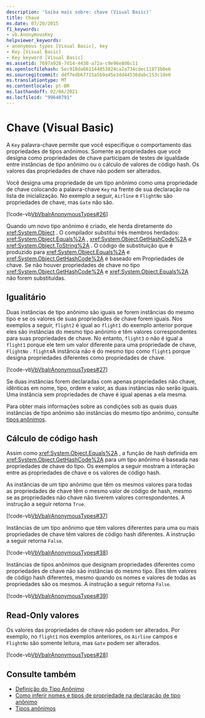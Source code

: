 ```yaml
---
description: 'Saiba mais sobre: chave (Visual Basic)'
title: Chave
ms.date: 07/20/2015
f1_keywords:
- vb.AnonymousKey
helpviewer_keywords:
- anonymous types [Visual Basic], key
- Key [Visual Basic]
- Key keyword [Visual Basic]
ms.assetid: 7697a928-7d14-4430-a72a-c9e96e8d6c11
ms.openlocfilehash: 5ec918da661144053824ca2a734cdec11873b0e6
ms.sourcegitcommit: ddf7edb67715a5b9a45e3dd44536dabc153c1de0
ms.translationtype: MT
ms.contentlocale: pt-BR
ms.lasthandoff: 02/06/2021
ms.locfileid: "99640791"
---
```

# <a name="key-visual-basic"></a>Chave (Visual Basic)

A `Key` palavra-chave permite que você especifique o comportamento das propriedades de tipos anônimos. Somente as propriedades que você designa como propriedades de chave participam de testes de igualdade entre instâncias de tipo anônimo ou o cálculo de valores de código hash. Os valores das propriedades de chave não podem ser alterados.  
  
 Você designa uma propriedade de um tipo anônimo como uma propriedade de chave colocando a palavra-chave `Key` na frente de sua declaração na lista de inicialização. No exemplo a seguir, `Airline` e `FlightNo` são propriedades de chave, mas `Gate` não são.  
  
 [!code-vb[VbVbalrAnonymousTypes#26](~/samples/snippets/visualbasic/VS_Snippets_VBCSharp/VbVbalrAnonymousTypes/VB/Class2.vb#26)]  
  
 Quando um novo tipo anônimo é criado, ele herda diretamente do <xref:System.Object> . O compilador substitui três membros herdados: <xref:System.Object.Equals%2A> , <xref:System.Object.GetHashCode%2A> e <xref:System.Object.ToString%2A> . O código de substituição que é produzido para <xref:System.Object.Equals%2A> e <xref:System.Object.GetHashCode%2A> é baseado em Propriedades de chave. Se não houver propriedades de chave no tipo <xref:System.Object.GetHashCode%2A> e <xref:System.Object.Equals%2A> não forem substituídas.  
  
## <a name="equality"></a>Igualitário  

 Duas instâncias de tipo anônimo são iguais se forem instâncias do mesmo tipo e se os valores de suas propriedades de chave forem iguais. Nos exemplos a seguir, `flight2` é igual ao `flight1` do exemplo anterior porque eles são instâncias do mesmo tipo anônimo e têm valores correspondentes para suas propriedades de chave. No entanto, `flight3` o não é igual a `flight1` porque ele tem um valor diferente para uma propriedade de chave, `FlightNo` . `flight4`A instância não é do mesmo tipo como `flight1` porque designa propriedades diferentes como propriedades de chave.  
  
 [!code-vb[VbVbalrAnonymousTypes#27](~/samples/snippets/visualbasic/VS_Snippets_VBCSharp/VbVbalrAnonymousTypes/VB/Class2.vb#27)]  
  
 Se duas instâncias forem declaradas com apenas propriedades não chave, idênticas em nome, tipo, ordem e valor, as duas instâncias não serão iguais. Uma instância sem propriedades de chave é igual apenas a ela mesma.  
  
 Para obter mais informações sobre as condições sob as quais duas instâncias de tipo anônimo são instâncias do mesmo tipo anônimo, consulte [tipos anônimos](../../programming-guide/language-features/objects-and-classes/anonymous-types.md).  
  
## <a name="hash-code-calculation"></a>Cálculo de código hash  

 Assim como <xref:System.Object.Equals%2A> , a função de hash definida em <xref:System.Object.GetHashCode%2A> para um tipo anônimo é baseada nas propriedades de chave do tipo. Os exemplos a seguir mostram a interação entre as propriedades de chave e os valores de código hash.  
  
 As instâncias de um tipo anônimo que têm os mesmos valores para todas as propriedades de chave têm o mesmo valor de código de hash, mesmo se as propriedades não chave não tiverem valores correspondentes. A instrução a seguir retorna `True`.  
  
 [!code-vb[VbVbalrAnonymousTypes#37](~/samples/snippets/visualbasic/VS_Snippets_VBCSharp/VbVbalrAnonymousTypes/VB/Class2.vb#37)]  
  
 Instâncias de um tipo anônimo que têm valores diferentes para uma ou mais propriedades de chave têm valores de código hash diferentes. A instrução a seguir retorna `False`.  
  
 [!code-vb[VbVbalrAnonymousTypes#38](~/samples/snippets/visualbasic/VS_Snippets_VBCSharp/VbVbalrAnonymousTypes/VB/Class2.vb#38)]  
  
 Instâncias de tipos anônimos que designam propriedades diferentes como propriedades de chave não são instâncias do mesmo tipo. Eles têm valores de código hash diferentes, mesmo quando os nomes e valores de todas as propriedades são os mesmos. A instrução a seguir retorna `False`.  
  
 [!code-vb[VbVbalrAnonymousTypes#39](~/samples/snippets/visualbasic/VS_Snippets_VBCSharp/VbVbalrAnonymousTypes/VB/Class2.vb#39)]  
  
## <a name="read-only-values"></a>Read-Only valores  

 Os valores das propriedades de chave não podem ser alterados. Por exemplo, no `flight1` nos exemplos anteriores, os `Airline` campos e `FlightNo` são somente leitura, mas `Gate` podem ser alterados.  
  
 [!code-vb[VbVbalrAnonymousTypes#28](~/samples/snippets/visualbasic/VS_Snippets_VBCSharp/VbVbalrAnonymousTypes/VB/Class2.vb#28)]  
  
## <a name="see-also"></a>Consulte também

- [Definição do Tipo Anônimo](../../programming-guide/language-features/objects-and-classes/anonymous-type-definition.md)
- [Como inferir nomes e tipos de propriedade na declaração de tipo anônimo](../../programming-guide/language-features/objects-and-classes/how-to-infer-property-names-and-types-in-anonymous-type-declarations.md)
- [Tipos anônimos](../../programming-guide/language-features/objects-and-classes/anonymous-types.md)
